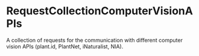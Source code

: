 # RequestCollectionComputerVisionAPIs
A collection of requests for the communication with different computer vision APIs (plant.id, PlantNet, iNaturalist, NIA). 
